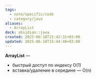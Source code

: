 ```yaml
---
tags:
  - note/specific/code
  - category/java
aliases:
  - ArrayList
deck: obsidian::java
created: 2025-06-18T15:42:31+03:00
updated: 2025-06-18T15:44:40+03:00
---
```


**ArrayList**
—
- быстрый доступ по индексу О(1)
- вставка/удаление в середине — O(n)
